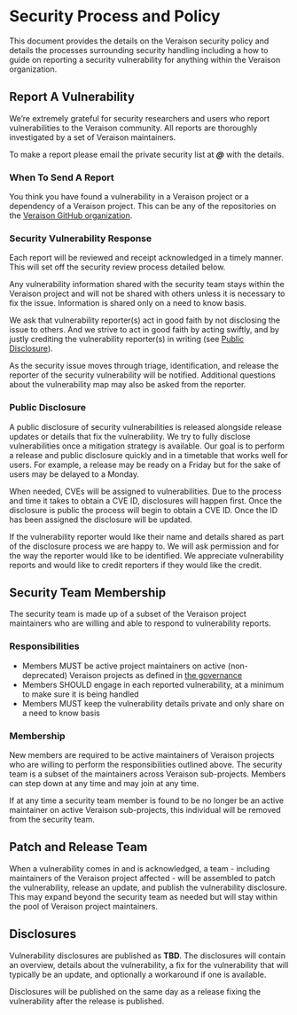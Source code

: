 # Security Process and Policy

This document provides the details on the Veraison security policy and details the processes
surrounding security handling including a how to guide on reporting a security vulnerability
for anything within the Veraison organization.

## Report A Vulnerability

We’re extremely grateful for security researchers and users who report vulnerabilities
to the Veraison community. All reports are thoroughly investigated by a set of Veraison maintainers.

To make a report please email the private security list at ___@___ with the details.

### When To Send A Report

You think you have found a vulnerability in a Veraison project or a dependency of a Veraison project. This can be any of the repositories on the [Veraison GitHub organization](https://github.com/veraison).

### Security Vulnerability Response

Each report will be reviewed and receipt acknowledged in a timely manner. This will set off the security review process detailed below.

Any vulnerability information shared with the security team stays within the Veraison project and will not be shared with others unless it is necessary to fix the issue. Information is shared only on a need to know basis.

We ask that vulnerability reporter(s) act in good faith by not disclosing the issue to others. And we strive to act in good faith by acting swiftly, and by justly crediting the vulnerability reporter(s) in writing (see [Public Disclosure](#public-disclosure)).

As the security issue moves through triage, identification, and release the reporter of the security vulnerability will be notified. Additional questions about the vulnerability map may also be asked from the reporter.

### Public Disclosure

A public disclosure of security vulnerabilities is released alongside release updates or details that fix the vulnerability. We try to fully disclose vulnerabilities once a mitigation strategy is available. Our goal is to perform a release and public disclosure quickly and in a timetable that works well for users. For example, a release may be ready on a Friday but for the sake of users may be delayed to a Monday.

When needed, CVEs will be assigned to vulnerabilities. Due to the process and time it takes to obtain a CVE ID, disclosures will happen first. Once the disclosure is public the process will begin to obtain a CVE ID. Once the ID has been assigned the disclosure will be updated.

If the vulnerability reporter would like their name and details shared as part of the disclosure process we are happy to. We will ask permission and for the way the reporter would like to be identified. We appreciate vulnerability reports and would like to credit reporters if they would like the credit.

## Security Team Membership

The security team is made up of a subset of the Veraison project maintainers who are willing and able to respond to vulnerability reports.

### Responsibilities

* Members MUST be active project maintainers on active (non-deprecated) Veraison projects as defined in [the governance](governance/governance.md)
* Members SHOULD engage in each reported vulnerability, at a minimum to make sure it is being handled
* Members MUST keep the vulnerability details private and only share on a need to know basis

### Membership

New members are required to be active maintainers of Veraison projects who are willing to perform the responsibilities outlined above. The security team is a subset of the maintainers across Veraison sub-projects. Members can step down at any time and may join at any time.

If at any time a security team member is found to be no longer be an active maintainer on active Veraison sub-projects, this individual will be removed from the security team.

## Patch and Release Team

When a vulnerability comes in and is acknowledged, a team - including maintainers of the Veraison project affected - will be assembled to patch the vulnerability, release an update, and publish the vulnerability disclosure. This may expand beyond the security team as needed but will stay within the pool of Veraison project maintainers.

## Disclosures

Vulnerability disclosures are published as **TBD**. The disclosures will contain an overview, details about the vulnerability, a fix for the vulnerability that will typically be an update, and optionally a workaround if one is available.

Disclosures will be published on the same day as a release fixing the vulnerability after the release is published.
